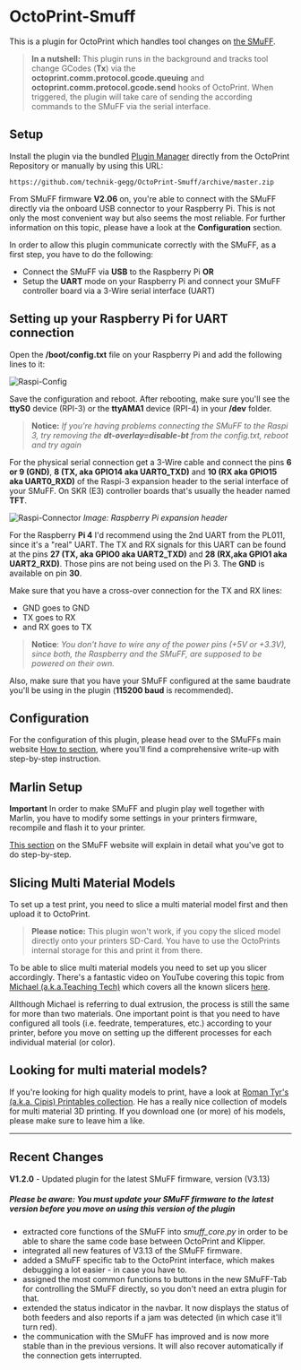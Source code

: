 # OctoPrint-Smuff

This is a plugin for OctoPrint which handles tool changes on [the SMuFF](https://sites.google.com/view/the-smuff).

>**In a nutshell:**
This plugin runs in the background and tracks tool change GCodes (**Tx**) via the **octoprint.comm.protocol.gcode.queuing** and **octoprint.comm.protocol.gcode.send** hooks of OctoPrint.
When triggered, the plugin will take care of sending the according commands to the SMuFF via the serial interface.

## Setup

Install the plugin via the bundled [Plugin Manager](https://github.com/foosel/OctoPrint/wiki/Plugin:-Plugin-Manager) directly from the OctoPrint Repository or manually by using this URL:

    https://github.com/technik-gegg/OctoPrint-Smuff/archive/master.zip

From SMuFF firmware **V2.06** on, you're able to connect with the SMuFF directly via the onboard USB connector to your Raspberry Pi. This is not only the most convenient way but also seems the most reliable.
For further information on this topic, please have a look at the **Configuration** section.

In order to allow this plugin communicate correctly with the SMuFF, as a first step, you have to do the following:

- Connect the SMuFF via **USB** to the Raspberry Pi **OR**
- Setup the **UART** mode on your Raspberry Pi and connect your SMuFF controller board via a 3-Wire serial interface (UART)

## Setting up your Raspberry Pi for UART connection

Open the **/boot/config.txt** file on your Raspberry Pi and add the following lines to it:

![Raspi-Config](extras/Raspi-Config-txt.jpg)

Save the configuration and reboot. After rebooting, make sure you'll see the **ttyS0** device (RPI-3) or the **ttyAMA1** device (RPI-4) in your **/dev** folder.

>**Notice:** *If you're having problems connecting the SMuFF to the Raspi 3, try removing the **dt-overlay=disable-bt** from the config.txt, reboot and try again*

For the physical serial connection get a 3-Wire cable and connect the pins **6 or 9 (GND)**, **8 (TX, aka GPIO14 aka UART0_TXD)** and **10 (RX aka GPIO15 aka UART0_RXD)** of the Raspi-3 expansion header to the serial interface of your SMuFF. On SKR (E3) controller boards that's usually the header named **TFT**.

![Raspi-Connector](extras/Raspi4-GPIO.jpg)
*Image: Raspberry Pi expansion header*

For the Raspberry **Pi 4** I'd recommend using the 2nd UART from the PL011, since it's a "real" UART. The TX and RX signals for this UART can be found at the pins **27 (TX, aka GPIO0 aka UART2_TXD)** and **28 (RX,aka GPIO1 aka UART2_RXD)**. Those pins are not being used on the Pi 3. The **GND** is available on pin **30**.

Make sure that you have a cross-over connection for the TX and RX lines:

- GND goes to GND
- TX goes to RX
- and RX goes to TX

>**Notice**: *You don't have to wire any of the power pins (+5V or +3.3V), since both, the Raspberry and the SMuFF, are supposed to be powered on their own.*

Also, make sure that you have your SMuFF configured at the same baudrate you'll be using in the plugin (**115200 baud** is recommended).

## Configuration

For the configuration of this plugin, please head over to the SMuFFs main website [How to section](https://sites.google.com/view/the-smuff/how-to/configure/the-octoprint-plugin?authuser=0), where you'll find a comprehensive write-up with step-by-step instruction.

## Marlin Setup

**Important**
In order to make SMuFF and plugin play well together with Marlin, you have to modify some settings in your printers firmware, recompile and flash it to your printer.

[This section](https://sites.google.com/view/the-smuff/how-to/configure/the-marlin-firmware?authuser=0)  on the SMuFF website will explain in detail what you've got to do step-by-step.

## Slicing Multi Material Models

To set up a test print, you need to slice a multi material model first and then upload it to OctoPrint.
>**Please notice:** This plugin won't work, if you copy the sliced model directly onto your printers SD-Card. You have to use the OctoPrints internal storage for this and print it from there.

To be able to slice multi material models you need to set up you slicer accordingly. There's a fantastic video on YouTube covering this topic from [Michael (a.k.a.Teaching Tech)](https://www.youtube.com/channel/UCbgBDBrwsikmtoLqtpc59Bw) which covers all the known slicers [here](https://www.youtube.com/watch?v=xRtvbICRh1w).

Allthough Michael is referring to dual extrusion, the process is still the same for more than two materials.
One important point is that you need to have configured all tools (i.e. feedrate, temperatures, etc.) according to your printer, before you move on setting up the different processes for each individual material (or color).

## Looking for multi material models?

If you're looking for high quality models to print, have a look at [Roman Tyr's (a.k.a. Cipis) Printables collection](https://www.printables.com/de/social/18-cipis/models).
He has a really nice collection of models for multi material 3D printing. If you download one (or more) of his models, please make sure to leave him a like.

***

## Recent Changes

**V1.2.0** - Updated plugin for the latest SMuFF firmware, version (V3.13)

##### Please be aware: You must update your SMuFF firmware to the latest version before you move on using this version of the plugin

- extracted core functions of the SMuFF into *smuff_core.py* in order to be able to share the same code base between OctoPrint and Klipper.
- integrated all new features of V3.13 of the SMuFF firmware.
- added a SMuFF specific tab to the OctoPrint interface, which makes debugging a lot easier - in case you have to.
- assigned the most common functions to buttons in the new SMuFF-Tab for controlling the SMuFF directly, so you don't need an extra plugin for that.
- extended the status indicator in the navbar. It now displays the status of both feeders and also reports if a jam was detected (in which case it'll turn red).
- the communication with the SMuFF has improved and is now more stable than in the previous versions. It will also recover automatically if the connection gets interrupted.
